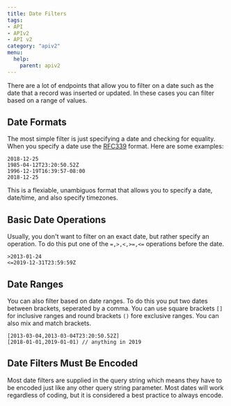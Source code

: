 ```yaml
---
title: Date Filters
tags:
- API
- APIv2
- API v2
category: "apiv2"
menu:
  help:
    parent: apiv2
---
```


 There are a lot of endpoints that allow you to filter on a date such as the date that a record was inserted or updated. In these cases you can filter based on a range of values.

## Date Formats

 The most simple filter is just specifying a date and checking for equality. When you specify a date use the [RFC339](https://www.ietf.org/rfc/rfc3339.txt) format. Here are some examples:

```
2018-12-25
1985-04-12T23:20:50.52Z
1996-12-19T16:39:57-08:00
2018-12-25
```

This is a flexiable, unambiguos format that allows you to specify a date, date/time, and also specify timezones.

## Basic Date Operations

Usually, you don't want to filter on an exact date, but rather specify an operation. To do this put one of the `=,>,<,>=,<=` operations before the date.

```
>2013-01-24
<=2019-12-31T23:59:59Z
```

## Date Ranges

You can also filter based on date ranges. To do this you put two dates between brackets, seperated by a comma. You can use square brackets `[]` for inclusive ranges and round brackets `()` fore exclusive ranges. You can also mix and match brackets.

```
[2013-03-04,2013-03-04T23:20:50.52Z]
[2018-01-01,2019-01-01) // anything in 2019
```

## Date Filters Must Be Encoded

Most date filters are supplied in the query string which means they have to be encoded just like any other query string parameter. Most dates will work regardless of coding, but it is considered a best practice to always encode.
